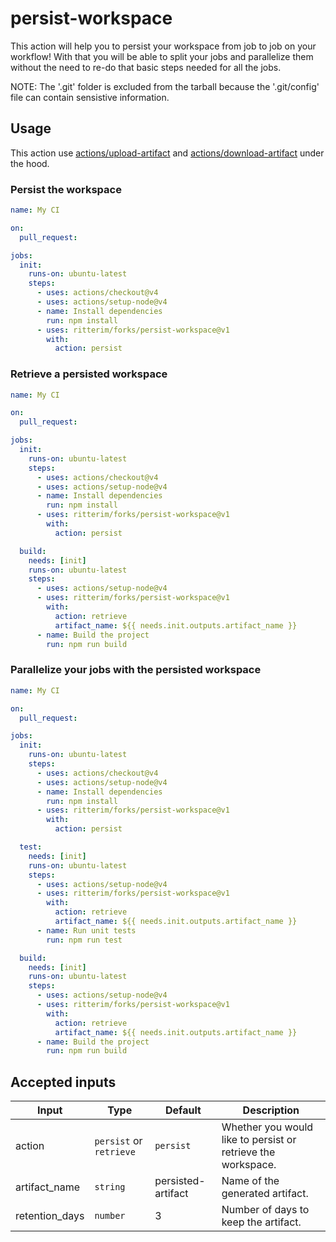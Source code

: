 # persist-workspace

This action will help you to persist your workspace from job to job on your workflow! With that you will be able to split your jobs and parallelize them without the need to re-do that basic steps needed for all the jobs.

NOTE: The '.git' folder is excluded from the tarball because the '.git/config' file can contain sensistive information.

## Usage

This action use [actions/upload-artifact](https://github.com/actions/upload-artifact) and [actions/download-artifact](https://github.com/actions/download-artifact) under the hood.

### Persist the workspace

```yml
name: My CI

on:
  pull_request:

jobs:
  init:
    runs-on: ubuntu-latest
    steps:
      - uses: actions/checkout@v4
      - uses: actions/setup-node@v4
      - name: Install dependencies
        run: npm install
      - uses: ritterim/forks/persist-workspace@v1
        with:
          action: persist
```

### Retrieve a persisted workspace

```yml
name: My CI

on:
  pull_request:

jobs:
  init:
    runs-on: ubuntu-latest
    steps:
      - uses: actions/checkout@v4
      - uses: actions/setup-node@v4
      - name: Install dependencies
        run: npm install
      - uses: ritterim/forks/persist-workspace@v1
        with:
          action: persist

  build:
    needs: [init]
    runs-on: ubuntu-latest
    steps:
      - uses: actions/setup-node@v4
      - uses: ritterim/forks/persist-workspace@v1
        with:
          action: retrieve
          artifact_name: ${{ needs.init.outputs.artifact_name }}
      - name: Build the project
        run: npm run build
```


### Parallelize your jobs with the persisted workspace

```yml
name: My CI

on:
  pull_request:

jobs:
  init:
    runs-on: ubuntu-latest
    steps:
      - uses: actions/checkout@v4
      - uses: actions/setup-node@v4
      - name: Install dependencies
        run: npm install
      - uses: ritterim/forks/persist-workspace@v1
        with:
          action: persist

  test:
    needs: [init]
    runs-on: ubuntu-latest
    steps:
      - uses: actions/setup-node@v4
      - uses: ritterim/forks/persist-workspace@v1
        with:
          action: retrieve
          artifact_name: ${{ needs.init.outputs.artifact_name }}
      - name: Run unit tests
        run: npm run test

  build:
    needs: [init]
    runs-on: ubuntu-latest
    steps:
      - uses: actions/setup-node@v4
      - uses: ritterim/forks/persist-workspace@v1
        with:
          action: retrieve
          artifact_name: ${{ needs.init.outputs.artifact_name }}
      - name: Build the project
        run: npm run build
```

## Accepted inputs

| Input | Type | Default | Description |
| --- | --- | --- | --- |
| action | `persist` or `retrieve` | `persist` | Whether you would like to persist or retrieve the workspace. |
| artifact_name | `string` | persisted-artifact | Name of the generated artifact. |
| retention_days | `number` | 3 | Number of days to keep the artifact. |
